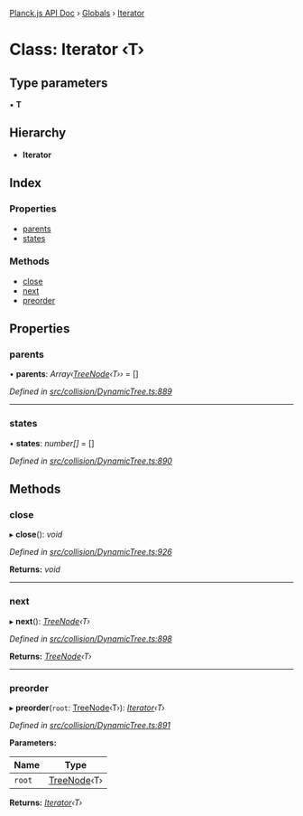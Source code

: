[Planck.js API Doc](../README.md) › [Globals](../globals.md) › [Iterator](iterator.md)

# Class: Iterator ‹**T**›

## Type parameters

▪ **T**

## Hierarchy

* **Iterator**

## Index

### Properties

* [parents](iterator.md#parents)
* [states](iterator.md#states)

### Methods

* [close](iterator.md#close)
* [next](iterator.md#next)
* [preorder](iterator.md#preorder)

## Properties

###  parents

• **parents**: *Array‹[TreeNode](treenode.md)‹T››* = []

*Defined in [src/collision/DynamicTree.ts:889](https://github.com/shakiba/planck.js/blob/acc3bd8/src/collision/DynamicTree.ts#L889)*

___

###  states

• **states**: *number[]* = []

*Defined in [src/collision/DynamicTree.ts:890](https://github.com/shakiba/planck.js/blob/acc3bd8/src/collision/DynamicTree.ts#L890)*

## Methods

###  close

▸ **close**(): *void*

*Defined in [src/collision/DynamicTree.ts:926](https://github.com/shakiba/planck.js/blob/acc3bd8/src/collision/DynamicTree.ts#L926)*

**Returns:** *void*

___

###  next

▸ **next**(): *[TreeNode](treenode.md)‹T›*

*Defined in [src/collision/DynamicTree.ts:898](https://github.com/shakiba/planck.js/blob/acc3bd8/src/collision/DynamicTree.ts#L898)*

**Returns:** *[TreeNode](treenode.md)‹T›*

___

###  preorder

▸ **preorder**(`root`: [TreeNode](treenode.md)‹T›): *[Iterator](iterator.md)‹T›*

*Defined in [src/collision/DynamicTree.ts:891](https://github.com/shakiba/planck.js/blob/acc3bd8/src/collision/DynamicTree.ts#L891)*

**Parameters:**

Name | Type |
------ | ------ |
`root` | [TreeNode](treenode.md)‹T› |

**Returns:** *[Iterator](iterator.md)‹T›*
